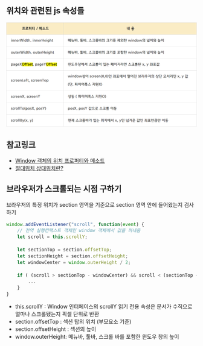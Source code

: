 위치와 관련된 js 속성들
-

![위치속성](./offset.png)

참고링크
-
* [Window 객체의 위치 프로퍼티와 메소드](https://webclub.tistory.com/105 "Window 객체의 위치 프로퍼티와 메소드")
* [절대위치 상대위치란?](https://mommoo.tistory.com/85 "절대위치 상대위치란?")


브라우저가 스크롤되는 시점 구하기
-
브라우저의 특정 위치가 section 영역을 기준으로 section 영역 안에 들어왔는지 검사하기 

```js
window.addEventListener("scroll", function(event) {
    // 전역 실행컨택스트 객체인 window 객체에서 값을 꺼내옴
    let scroll = this.scrollY;

    let sectionTop = section.offsetTop;
    let sectionHeight = section.offsetHeight;
    let windowCenter = window.outerHeight / 2;

    if ( (scroll > sectionTop - windowCenter) && scroll < (sectionTop + sectionHeight - windowCenter) ) {
        ...
    }
}
```
* this.scrollY : Window 인터페이스의 scrollY 읽기 전용 속성은 문서가 수직으로 얼마나 스크롤됐는지 픽셀 단위로 반환
* section.offsetTop : 섹션 탑의 위치 (부모요소 기준)
* section.offsetHeight : 섹션의 높이
* window.outerHeight: 메뉴바, 툴바, 스크롤 바를 포함한 윈도우 창의 높이